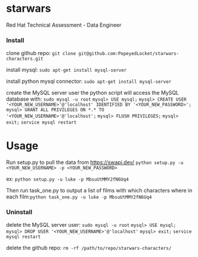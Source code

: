 # starwars
Red Hat Technical Assessment - Data Engineer



### Install

clone github repo:
`git clone git@github.com:PopeyedLocket/starwars-characters.git`

install mysql:
`sudo apt-get install mysql-server`

install python mysql connector:
`sudo apt-get install mysql-server`

create the MySQL server user the python script will access the MySQL database with:
`sudo mysql -u root`
`mysql> USE mysql;`
`mysql> CREATE USER '<YOUR_NEW_USERNAME>'@'localhost' IDENTIFIED BY '<YOUR_NEW_PASSWORD>';`
`mysql> GRANT ALL PRIVILEGES ON *.* TO '<YOUR_NEW_USERNAME>'@'localhost';`
`mysql> FLUSH PRIVILEGES;`
`mysql> exit;`
`service mysql restart`



# Usage

Run setup.py to pull the data from ​https://swapi.dev/
`python setup.py -u <YOUR_NEW_USERNAME> -p <YOUR_NEW_PASSWORD>`

ex:
`python setup.py -u luke -p MbsuUtMMY2fN6Uq4`

Then run task_one.py to output a list of films with which characters where in each film:
​`python task_one.py -u luke -p MbsuUtMMY2fN6Uq4`



### Uninstall

delete the MySQL server user:
`sudo mysql -u root`
`mysql> USE mysql;`
`mysql> DROP USER '<YOUR_NEW_USERNAME>'@'localhost'`
`mysql> exit;`
`service mysql restart`

delete the github repo:
`rm -rf /path/to/repo/starwars-characters/`
